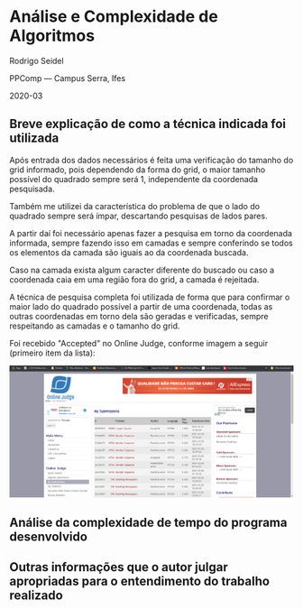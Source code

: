 # Análise e Complexidade de Algoritmos

Rodrigo Seidel

PPComp — Campus Serra, Ifes

2020-03

## Breve explicação de como a técnica indicada foi utilizada
Após entrada dos dados necessários é feita uma verificação do tamanho do grid informado, pois dependendo da forma do grid, o maior tamanho possível do quadrado sempre será 1, independente da coordenada pesquisada.

Também me utilizei da característica do problema de que o lado do quadrado sempre será ímpar, descartando pesquisas de lados pares.

A partir daí foi necessário apenas fazer a pesquisa em torno da coordenada informada, sempre fazendo isso em camadas e sempre conferindo se todos os elementos da camada são iguais ao da coordenada buscada.

Caso na camada exista algum caracter diferente do buscado ou caso a coordenada caia em uma região fora do grid, a camada é rejeitada.

A técnica de pesquisa completa foi utilizada de forma que para confirmar o maior lado do quadrado possível a partir de uma coordenada, todas as outras coordenadas em torno dela são geradas e verificadas, sempre respeitando as camadas e o tamanho do grid.


Foi recebido "Accepted" no Online Judge, conforme imagem a seguir (primeiro item da lista):

![Veredito](./10908-veredito.png)

## Análise da complexidade de tempo do programa desenvolvido



## Outras informações que o autor julgar apropriadas para o entendimento do trabalho realizado
